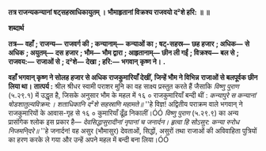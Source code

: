 **तत्र राजन्यकन्यानां षट्सहस्राधिकायुतम् ।** **भौमाहृतानां विक्रश्य राजवयो द²शे हरि: ॥ ॥** 

**शब्दार्थ** 

**तत्र—** **वहाँ** **; राजन्य—** **राजवर्ग की** **; कन्यानाम्—** **कन्याओं का** **; षट्-सहस्र—** **छह हजार** **; अधिक—** **से अधिक** **; अयुतम्—** **दस** **हजार** **; भौम—** **भौम द्वारा** **; आहृतानाम्—** **छीन ली गईं** **; विक्रश्य—** **बल से** **; राजवय:—** **राजाओं से** **; द²शे—** **देखा** **; हरि:—** **भगवान्** **कृष्ण ने।** **.** 

**वहाँ भगवान् कृष्ण ने सोलह हजार से अधिक राजकुमारियाँ देखीं, जिन्हें भौम ने विभिन्न** **राजाओं से बलपूर्वक छीन लिया था।** **तात्पर्य :** श्रील श्रीधर स्वामी पराशर मुनि का वह साक्ष्य प्रस्तुत करते हैं जैसाकि *विष्णु पुराण*  (५.२९.१) में उद्धृत है, जिसके अनुसार भौम के  महल में १६ ० राजकुमारियाँ बन्दी थीं : *कन्यापुरे स कन्यानां षोडशातुल्यविक्रम:।* *शताधिकानि द²शे सहस्राणि महामते॥* ''हे विज्ञ! अद्वितीय पराक्रम वाले भगवान् ने राजकुमारियों के आवास-गृह से १६ ० कुमारियाँ ढूँढ़ निकालीं।ÓÓ *विष्णु पुराण* (५.२९.९) का अन्य प्रासंगिक श्लोक इस प्रकार है— *देवसिद्धासुरादीनां नृपानां च जनार्दन।* *हृत्वा हि सोऽसुर: कन्या रुरोध निजमनि्दरे॥* ''हे जनार्दन! वह असुर (भौमासुर) देवताओं, सिद्धों, असुरों तथा राजाओं की अविवाहिता पुत्रियों का हरण करके ले गया और उन्हें अपने महल में बन्दी बना लिया।ÓÓ  